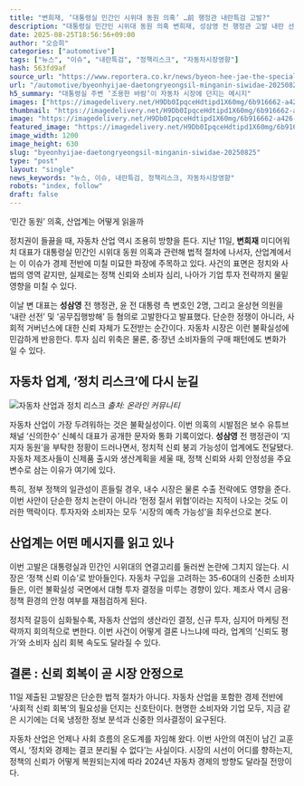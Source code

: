 ```yaml
---
title: "변희재, ‘대통령실 민간인 시위대 동원 의혹’ …前 행정관 내란특검 고발?"
description: "대통령실 민간인 시위대 동원 의혹 변희재, 성삼영 전 행정관 고발 내란 선전·공무방해 등 혐의 제기 ..."
date: 2025-08-25T18:56:56+09:00
author: "오승희"
categories: ["automotive"]
tags: ["뉴스", "이슈", "내란특검", "정책리스크", "자동차시장영향"]
hash: 563fd9af
source_url: "https://www.reportera.co.kr/news/byeon-hee-jae-the-special-prosecutors-office-has-filed-a-complaint/"
url: "/automotive/byeonhyijae-daetongryeongsil-minganin-siwidae-20250825/"
h5_summary: "대통령실 주변 ‘조용한 바람’이 자동차 시장에 던지는 메시지"
images: ["https://imagedelivery.net/H9Db0IpqceHdtipd1X60mg/6b916662-a426-48a0-b325-0a2258ea5a00/public", "https://imagedelivery.net/H9Db0IpqceHdtipd1X60mg/f3665fa9-bcd6-4188-9857-e6dfcc270a00/public"]
thumbnail: "https://imagedelivery.net/H9Db0IpqceHdtipd1X60mg/6b916662-a426-48a0-b325-0a2258ea5a00/public"
image: "https://imagedelivery.net/H9Db0IpqceHdtipd1X60mg/6b916662-a426-48a0-b325-0a2258ea5a00/public"
featured_image: "https://imagedelivery.net/H9Db0IpqceHdtipd1X60mg/6b916662-a426-48a0-b325-0a2258ea5a00/public"
image_width: 1200
image_height: 630
slug: "byeonhyijae-daetongryeongsil-minganin-siwidae-20250825"
type: "post"
layout: "single"
news_keywords: "뉴스, 이슈, 내란특검, 정책리스크, 자동차시장영향"
robots: "index, follow"
draft: false
---
```


‘민간 동원’ 의혹, 산업계는 어떻게 읽을까

정치권이 들끓을 때, 자동차 산업 역시 조용히 방향을 튼다. 지난 11일, **변희재** 미디어워치 대표가 대통령실 민간인 시위대 동원 의혹과 관련해 법적 절차에 나서자, 산업계에서는 이 이슈가 경제 전반에 미칠 미묘한 파장에 주목하고 있다. 사건의 표면은 정치와 사법의 영역 같지만, 실제로는 정책 신뢰와 소비자 심리, 나아가 기업 투자 전략까지 물밑 영향을 미칠 수 있다.

이날 변 대표는 **성삼영** 전 행정관, 윤 전 대통령 측 변호인 2명, 그리고 윤상현 의원을 ‘내란 선전’ 및 ‘공무집행방해’ 등 혐의로 고발한다고 발표했다. 단순한 정쟁이 아니라, 사회적 거버넌스에 대한 신뢰 자체가 도전받는 순간이다. 자동차 시장은 이런 불확실성에 민감하게 반응한다. 투자 심리 위축은 물론, 중·장년 소비자들의 구매 패턴에도 변화가 일 수 있다.

## 자동차 업계, ‘정치 리스크’에 다시 눈길

![자동차 산업과 정치 리스크](https://imagedelivery.net/H9Db0IpqceHdtipd1X60mg/f3665fa9-bcd6-4188-9857-e6dfcc270a00/public)
*출처: 온라인 커뮤니티*


자동차 산업이 가장 두려워하는 것은 불확실성이다. 이번 의혹의 시발점은 보수 유튜브 채널 ‘신의한수’ 신혜식 대표가 공개한 문자와 통화 기록이었다. **성삼영** 전 행정관이 ‘지지자 동원’을 부탁한 정황이 드러나면서, 정치적 신뢰 붕괴 가능성이 업계에도 전달됐다. 자동차 제조사들이 신제품 출시와 생산계획을 세울 때, 정책 신뢰와 사회 안정성을 주요 변수로 삼는 이유가 여기에 있다.

특히, 정부 정책의 일관성이 흔들릴 경우, 내수 시장은 물론 수출 전략에도 영향을 준다. 이번 사안이 단순한 정치 논란이 아니라 ‘헌정 질서 위협’이라는 지적이 나오는 것도 이러한 맥락이다. 투자자와 소비자는 모두 ‘시장의 예측 가능성’을 최우선으로 본다.

## 산업계는 어떤 메시지를 읽고 있나

이번 고발은 대통령실과 민간인 시위대의 연결고리를 둘러싼 논란에 그치지 않는다. 시장은 ‘정책 신뢰 이슈’로 받아들인다. 자동차 구입을 고려하는 35-60대의 신중한 소비자들은, 이런 불확실성 국면에서 대형 투자 결정을 미루는 경향이 있다. 제조사 역시 금융·정책 환경의 안정 여부를 재점검하게 된다.

정치적 갈등이 심화될수록, 자동차 산업의 생산라인 결정, 신규 투자, 심지어 마케팅 전략까지 회의적으로 변한다. 이번 사건이 어떻게 결론 나느냐에 따라, 업계의 ‘신뢰도 평가’와 소비자 심리 회복 속도도 달라질 수 있다.

## 결론 : 신뢰 회복이 곧 시장 안정으로

11일 제출된 고발장은 단순한 법적 절차가 아니다. 자동차 산업을 포함한 경제 전반에 ‘사회적 신뢰 회복’의 필요성을 던지는 신호탄이다. 현명한 소비자와 기업 모두, 지금 같은 시기에는 더욱 냉정한 정보 분석과 신중한 의사결정이 요구된다.

자동차 산업은 언제나 사회 흐름의 온도계를 자임해 왔다. 이번 사안의 여진이 남긴 교훈 역시, ‘정치와 경제는 결코 분리될 수 없다’는 사실이다. 시장의 시선이 어디를 향하는지, 정책의 신뢰가 어떻게 복원되는지에 따라 2024년 자동차 경제의 방향도 달라질 전망이다.
